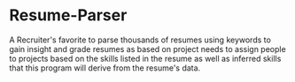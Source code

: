 # Resume-Parser
A Recruiter's favorite to parse thousands of resumes using keywords to gain insight and grade resumes as based on project needs to assign people to projects based on the skills listed in the resume as well as inferred skills that this program will derive from the resume's data.
